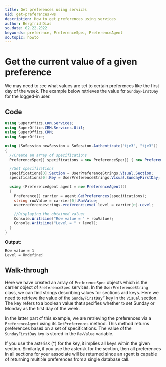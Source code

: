 ```yaml
---
title: Get preferences using services
uid: get-preferences-ws
description: How to get preferences using services
author: Bergfrid Dias
so.date: 02.22.2022
keywords: preference, PreferenceSpec, PreferenceAgent
so.topic: howto
---
```


# Get the current value of a given preference

We may need to see what values are set to certain preferences like the first day of the week. The example below retrieves the value for `SundayFirstDay` for the logged-in user.

## Code

```csharp
using SuperOffice.CRM.Services;
using SuperOffice.CRM.Services.Util;
using SuperOffice.CRM;
using SuperOffice;

using (SoSession newSession = SoSession.Authenticate("tje3", "tje3"))
{
  //Create an array of specifications
  PreferenceSpec[] specifications = new PreferenceSpec[] { new PreferenceSpec() };

  //Set specifications
  specifications[0].Section = UserPreferenceStrings.Visual.Section;
  specifications[0].Key = UserPreferenceStrings.Visual.SundayFirstDay;

  using (PreferenceAgent agent = new PreferenceAgent())
  {
    Preference[] carrier = agent.GetPreferences(specifications);
    string rowValue = carrier[0].RawValue;
    UserPreferenceStrings.PreferenceLevel level = carrier[0].Level;

    //Displaying the obtained values
    Console.WriteLine("Row value = " + rowValue);
    Console.WriteLine("Level = " + level);
  }
}
```

**Output:**

```text
Row value = 1
Level = Undefined
```

## Walk-through

Here we have created an array of `PreferenceSpec` objects which is the carrier object of `PreferenceSpec` services. In the `UserPreferenceString` class, we can find strings describing values for sections and keys. Here we need to retrieve the value of the `SundayFirstDay”` key in the `Visual` section. The key refers to a boolean value that specifies whether to set Sunday or Monday as the first day of the week.

In the latter part of this example, we are retrieving the preferences via a `PreferenceAgent` using its `GetPreferences` method. This method returns preferences based on a set of specifications. The value of the `SundayFirstDay` key is stored in the `RawValue` variable.

If you use the asterisk (\*) for the key, it implies all keys within the given section. Similarly, if you use the asterisk for the section, then all preferences in all sections for your associate will be returned since an agent is capable of returning multiple preferences from a single database call.
